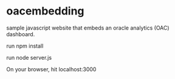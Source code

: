 # oacembedding
sample javascript website that embeds an oracle analytics (OAC) dashboard.

run npm install

run node server.js

On your browser, hit localhost:3000
